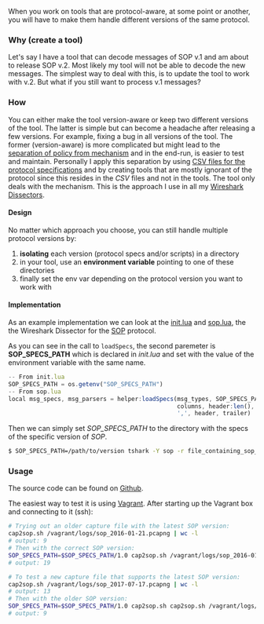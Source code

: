 When you work on tools that are protocol-aware, at some point or another, you will have to make them handle different versions of the same protocol.

### Why (create a tool)

Let's say I have a tool that can decode messages of SOP v.1 and am about to release SOP v.2. Most likely my tool will not be able to decode the new messages. The simplest way to deal with this, is to update the tool to work with v.2. But what if you still want to process v.1 messages?

### How

You can either make the tool version-aware or keep two different versions of the tool. The latter is simple but can become a headache after releasing a few versions. For example, fixing a bug in all versions of the tool. The former (version-aware) is more complicated but might lead to the [separation of policy from mechanism](http://www.faqs.org/docs/artu/ch01s06.html#id2877777) and in the end-run, is easier to test and maintain. Personally I apply this separation by using [CSV files for the protocol specifications](https://prontog.wordpress.com/2016/02/02/using-pandoc-and-make-to-extract-specs-from-a-word-document/) and by creating tools that are mostly ignorant of the protocol since this resides in the *CSV* files and not in the tools. The tool only deals with the mechanism. This is the approach I use in all my [Wireshark Dissectors](https://prontog.wordpress.com/2016/01/29/a-simpler-way-to-create-wireshark-dissectors-in-lua/).

#### Design

No matter which approach you choose, you can still handle multiple protocol versions by:

1. **isolating** each version (protocol specs and/or scripts) in a directory
2. in your tool, use an **environment variable** pointing to one of these directories
3. finally set the env var depending on the protocol version you want to work with

#### Implementation

As an example implementation we can look at the [init.lua](https://github.com/prontog/SOP/blob/master/network/init.lua) and [sop.lua](https://github.com/prontog/SOP/blob/master/network/sop.lua), the the Wireshark Dissector for the [SOP](https://github.com/prontog/SOP) protocol.

As you can see in the call to `loadSpecs`, the second paremeter is **SOP_SPECS_PATH** which is declared in *init.lua* and set with the value of the environment variable with the same name.
```js
-- From init.lua
SOP_SPECS_PATH = os.getenv("SOP_SPECS_PATH")
-- From sop.lua
local msg_specs, msg_parsers = helper:loadSpecs(msg_types, SOP_SPECS_PATH,
												columns, header:len(),
												',', header, trailer)
```

Then we can simply set *SOP_SPECS_PATH* to the directory with the specs of the specific version of *SOP*.
```bash
$ SOP_SPECS_PATH=/path/to/version tshark -Y sop -r file_containing_sop_msgs.cap
```

### Usage

The source code can be found on [Github](https://github.com/prontog/SOP/tree/master/network).

The easiest way to test it is using [Vagrant](https://github.com/prontog/SOP#trying-it-out). After starting up the Vagrant box and connecting to it (ssh):

```bash
# Trying out an older capture file with the latest SOP version:
cap2sop.sh /vagrant/logs/sop_2016-01-21.pcapng | wc -l
# output: 9
# Then with the correct SOP version:
SOP_SPECS_PATH=$SOP_SPECS_PATH/1.0 cap2sop.sh /vagrant/logs/sop_2016-01-21.pcapng | wc -l
# output: 19

# To test a new capture file that supports the latest SOP version:
cap2sop.sh /vagrant/logs/sop_2017-07-17.pcapng | wc -l
# output: 13
# Then with the older SOP version:
SOP_SPECS_PATH=$SOP_SPECS_PATH/1.0 cap2sop.sh cap2sop.sh /vagrant/logs/sop_2017-07-17.pcapng | wc -l
# output: 9
```
